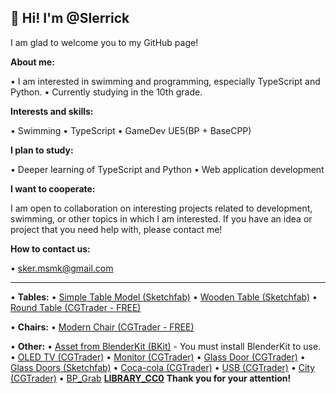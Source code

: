 ## 👋 Hi! I'm @Slerrick

I am glad to welcome you to my GitHub page!

**About me:**

•   I am interested in swimming and programming, especially TypeScript and Python.
•   Currently studying in the 10th grade.

**Interests and skills:**

•   Swimming
•   TypeScript
•   GameDev UE5(BP + BaseCPP)

**I plan to study:**

•   Deeper learning of TypeScript and Python
•   Web application development

**I want to cooperate:**

I am open to collaboration on interesting projects related to development, swimming, or other topics in which I am interested. If you have an idea or project that you need help with, please contact me!

**How to contact us:**

•  sker.msmk@gmail.com

---

•   **Tables:**
    •   [Simple Table Model (Sketchfab)](https://sketchfab.com/3d-models/654230055-table-model-6492708c7b3e4125a180a20048f9c49b)
    •   [Wooden Table (Sketchfab)](https://sketchfab.com/3d-models/woodtable-9c5524d8f7ac48e2a276976ca6855bf3)
    •   [Round Table (CGTrader - FREE)](https://www.cgtrader.com/free-3d-models/furniture/table/round-table--8)

•   **Chairs:**
    •   [Modern Chair (CGTrader - FREE)](https://www.cgtrader.com/free-3d-models/furniture/chair/0139-modern-chair)

•   **Other:**
    •   [Asset from BlenderKit (BKit)](https://www.blenderkit.com/get-blenderkit/a89e91fd-4ca8-4fbf-b86f-f7672b476c6c/) - You must install BlenderKit to use.
    •   [OLED TV (CGTrader)](https://www.cgtrader.com/items/2983788/download-page)
    •   [Monitor (CGTrader)](https://www.cgtrader.com/items/3818598/download-page)
    •   [Glass Door (CGTrader)](https://www.cgtrader.com/items/3827842/download-page)
    •   [Glass Doors (Sketchfab)](https://sketchfab.com/3d-models/glass-doors-e0ff1a543cb34979999d2fd87843203e)
    •   [Coca-cola (CGTrader)](https://www.cgtrader.com/items/3890956/download-page)
    •   [USB (CGTrader)](https://www.cgtrader.com/items/4301493/download-page)
    •   [City (CGTrader)](https://www.cgtrader.com/items/4999711/download-page)
    •   [BP_Grab](https://blueprintue.com/blueprint/qxto9cog/)
**[LIBRARY_CC0](https://github.com/madjin/awesome-cc0)**
**Thank you for your attention!**

